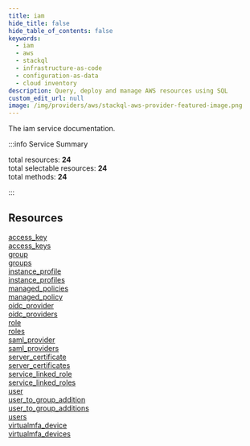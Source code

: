 ```yaml
---
title: iam
hide_title: false
hide_table_of_contents: false
keywords:
  - iam
  - aws
  - stackql
  - infrastructure-as-code
  - configuration-as-data
  - cloud inventory
description: Query, deploy and manage AWS resources using SQL
custom_edit_url: null
image: /img/providers/aws/stackql-aws-provider-featured-image.png
---
```


The iam service documentation.

:::info Service Summary

<div class="row">
<div class="providerDocColumn">
<span>total resources:&nbsp;<b>24</b></span><br />
<span>total selectable resources:&nbsp;<b>24</b></span><br />
<span>total methods:&nbsp;<b>24</b></span><br />
</div>
</div>

:::

## Resources
<div class="row">
<div class="providerDocColumn">
<a href="/providers/aws/iam/access_key/">access_key</a><br />
<a href="/providers/aws/iam/access_keys/">access_keys</a><br />
<a href="/providers/aws/iam/group/">group</a><br />
<a href="/providers/aws/iam/groups/">groups</a><br />
<a href="/providers/aws/iam/instance_profile/">instance_profile</a><br />
<a href="/providers/aws/iam/instance_profiles/">instance_profiles</a><br />
<a href="/providers/aws/iam/managed_policies/">managed_policies</a><br />
<a href="/providers/aws/iam/managed_policy/">managed_policy</a><br />
<a href="/providers/aws/iam/oidc_provider/">oidc_provider</a><br />
<a href="/providers/aws/iam/oidc_providers/">oidc_providers</a><br />
<a href="/providers/aws/iam/role/">role</a><br />
<a href="/providers/aws/iam/roles/">roles</a>
</div>
<div class="providerDocColumn">
<a href="/providers/aws/iam/saml_provider/">saml_provider</a><br />
<a href="/providers/aws/iam/saml_providers/">saml_providers</a><br />
<a href="/providers/aws/iam/server_certificate/">server_certificate</a><br />
<a href="/providers/aws/iam/server_certificates/">server_certificates</a><br />
<a href="/providers/aws/iam/service_linked_role/">service_linked_role</a><br />
<a href="/providers/aws/iam/service_linked_roles/">service_linked_roles</a><br />
<a href="/providers/aws/iam/user/">user</a><br />
<a href="/providers/aws/iam/user_to_group_addition/">user_to_group_addition</a><br />
<a href="/providers/aws/iam/user_to_group_additions/">user_to_group_additions</a><br />
<a href="/providers/aws/iam/users/">users</a><br />
<a href="/providers/aws/iam/virtualmfa_device/">virtualmfa_device</a><br />
<a href="/providers/aws/iam/virtualmfa_devices/">virtualmfa_devices</a>
</div>
</div>